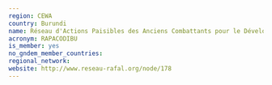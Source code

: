 ```yaml
---
region: CEWA
country: Burundi
name: Réseau d'Actions Paisibles des Anciens Combattants pour le Développement Intégré de tous au Burundi (RAPACODIBU)
acronym: RAPACODIBU
is_member: yes
no_gndem_member_countries: 
regional_network: 
website: http://www.reseau-rafal.org/node/178
---
```

